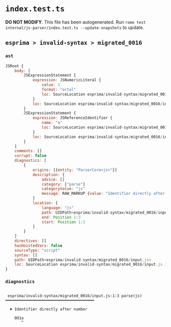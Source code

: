 # `index.test.ts`

**DO NOT MODIFY**. This file has been autogenerated. Run `rome test internal/js-parser/index.test.ts --update-snapshots` to update.

## `esprima > invalid-syntax > migrated_0016`

### `ast`

```javascript
JSRoot {
	body: [
		JSExpressionStatement {
			expression: JSNumericLiteral {
				value: 1
				format: "octal"
				loc: SourceLocation esprima/invalid-syntax/migrated_0016/input.js 1:0-1:3
			}
			loc: SourceLocation esprima/invalid-syntax/migrated_0016/input.js 1:0-1:3
		}
		JSExpressionStatement {
			expression: JSReferenceIdentifier {
				name: "a"
				loc: SourceLocation esprima/invalid-syntax/migrated_0016/input.js 1:3-1:4 (a)
			}
			loc: SourceLocation esprima/invalid-syntax/migrated_0016/input.js 1:3-1:4
		}
	]
	comments: []
	corrupt: false
	diagnostics: [
		{
			origins: [{entity: "ParserCore<js>"}]
			description: {
				advice: []
				category: ["parse"]
				categoryValue: "js"
				message: RAW_MARKUP {value: "Identifier directly after number"}
			}
			location: {
				language: "js"
				path: UIDPath<esprima/invalid-syntax/migrated_0016/input.js>
				end: Position 1:3
				start: Position 1:3
			}
		}
	]
	directives: []
	hasHoistedVars: false
	sourceType: "script"
	syntax: []
	path: UIDPath<esprima/invalid-syntax/migrated_0016/input.js>
	loc: SourceLocation esprima/invalid-syntax/migrated_0016/input.js 1:0-2:0
}
```

### `diagnostics`

```

 esprima/invalid-syntax/migrated_0016/input.js:1:3 parse(js) ━━━━━━━━━━━━━━━━━━━━━━━━━━━━━━━━━━━━━━━

  ✖ Identifier directly after number

    0O1a
       ^


```
